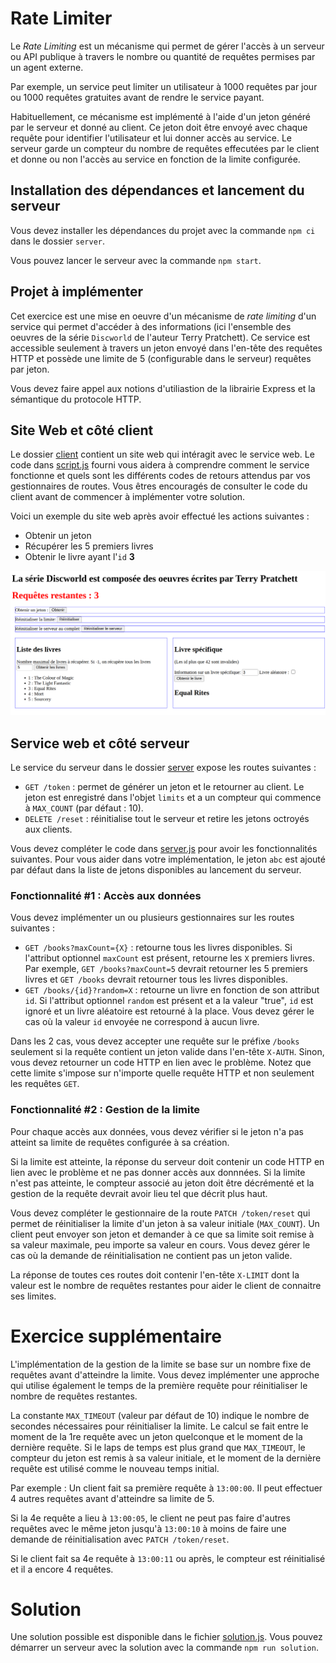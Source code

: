 # Rate Limiter

Le _Rate Limiting_ est un mécanisme qui permet de gérer l'accès à un serveur ou API publique à travers le nombre ou quantité de requêtes permises par un agent externe.

Par exemple, un service peut limiter un utilisateur à 1000 requêtes par jour ou 1000 requêtes gratuites avant de rendre le service payant. 

Habituellement, ce mécanisme est implémenté à l'aide d'un jeton généré par le serveur et donné au client. Ce jeton doit être envoyé avec chaque requête pour identifier l'utilisateur et lui donner accès au service. Le serveur garde un compteur du nombre de requêtes effecutées par le client et donne ou non l'accès au service en fonction de la limite configurée.

## Installation des dépendances et lancement du serveur

Vous devez installer les dépendances du projet avec la commande `npm ci` dans le dossier `server`.

Vous pouvez lancer le serveur avec la commande `npm start`.

## Projet à implémenter

Cet exercice est une mise en oeuvre d'un mécanisme de _rate limiting_ d'un service qui permet d'accéder à des informations (ici l'ensemble des oeuvres de la série `Discworld` de l'auteur Terry Pratchett). Ce service est accessible seulement à travers un jeton envoyé dans l'en-tête des requêtes HTTP et possède une limite de 5 (configurable dans le serveur) requêtes par jeton. 

Vous devez faire appel aux notions d'utiliastion de la librairie Express et la sémantique du protocole HTTP.


## Site Web et côté client

Le dossier [client](./client/) contient un site web qui intéragit avec le service web. Le code dans [script.js](./client/script.js) fourni vous aidera à comprendre comment le service fonctionne et quels sont les différents codes de retours attendus par vos gestionnaires de routes. Vous êtres encouragés de consulter le code du client avant de commencer à implémenter votre solution.

Voici un exemple du site web après avoir effectué les actions suivantes :
- Obtenir un jeton
- Récupérer les 5 premiers livres
- Obtenir le livre ayant l'`id` **3**

![](example.png)

## Service web et côté serveur

Le service du serveur dans le dossier [server](./server) expose les routes suivantes :
- `GET /token` : permet de générer un jeton et le retourner au client. Le jeton est enregistré dans l'objet `limits` et a un compteur qui commence à `MAX_COUNT` (par défaut : 10).
- `DELETE /reset` : réinitialise tout le serveur et retire les jetons octroyés aux clients.

Vous devez compléter le code dans [server.js](./server/server.js) pour avoir les fonctionnalités suivantes. Pour vous aider dans votre implémentation, le jeton `abc` est ajouté par défaut dans la liste de jetons disponibles au lancement du serveur.

### Fonctionnalité #1 : Accès aux données

Vous devez implémenter un ou plusieurs gestionnaires sur les routes suivantes :

- `GET /books?maxCount={X}` : retourne tous les livres disponibles. Si l'attribut optionnel `maxCount` est présent, retourne les `X` premiers livres. Par exemple, `GET /books?maxCount=5` devrait retourner les 5 premiers livres et `GET /books` devrait retourner tous les livres disponibles.
- `GET /books/{id}?random=X` : retourne un livre en fonction de son attribut `id`. Si l'attribut optionnel `random` est présent et a la valeur "true", `id` est ignoré et un livre aléatoire est retourné à la place. Vous devez gérer le cas où la valeur `id` envoyée ne correspond à aucun livre.

Dans les 2 cas, vous devez accepter une requête sur le préfixe `/books` seulement si la requête contient un jeton valide dans l'en-tête `X-AUTH`. Sinon, vous devez retourner un code HTTP en lien avec le problème. Notez que cette limite s'impose sur n'importe quelle requête HTTP et non seulement les requêtes `GET`.

### Fonctionnalité #2 : Gestion de la limite

Pour chaque accès aux données, vous devez vérifier si le jeton n'a pas atteint sa limite de requêtes configurée à sa création. 

Si la limite est atteinte, la réponse du serveur doit contenir un code HTTP en lien avec le problème et ne pas donner accès aux donnnées. Si la limite n'est pas atteinte, le compteur associé au jeton doit être décrémenté et la gestion de la requête devrait avoir lieu tel que décrit plus haut.

Vous devez compléter le gestionnaire de la route `PATCH /token/reset` qui permet de réinitialiser la limite d'un jeton à sa valeur initiale (`MAX_COUNT`). Un client peut envoyer son jeton et demander à ce que sa limite soit remise à sa valeur maximale, peu importe sa valeur en cours. Vous devez gérer le cas où la demande de réinitialisation ne contient pas un jeton valide.

La réponse de toutes ces routes doit contenir l'en-tête `X-LIMIT` dont la valeur est le nombre de requêtes restantes pour aider le client de connaitre ses limites.

# Exercice supplémentaire

L'implémentation de la gestion de la limite se base sur un nombre fixe de requêtes avant d'atteindre la limite. Vous devez implémenter une approche qui utilise également le temps de la première requête pour réinitialiser le nombre de requêtes restantes.

La constante `MAX_TIMEOUT` (valeur par défaut de 10) indique le nombre de secondes nécessaires pour réinitialiser la limite. Le calcul se fait entre le moment de la 1re requête avec un jeton quelconque et le moment de la dernière requête. Si le laps de temps est plus grand que `MAX_TIMEOUT`, le compteur du jeton est remis à sa valeur initiale, et le moment de la dernière requête est utilisé comme le nouveau temps initial.

Par exemple : 
Un client fait sa première requête à `13:00:00`. Il peut effectuer 4 autres requêtes avant d'atteindre sa limite de 5. 

Si la 4e requête a lieu à `13:00:05`, le client ne peut pas faire d'autres requêtes avec le même jeton jusqu'à `13:00:10` à moins de faire une demande de réinitialisation avec `PATCH /token/reset`. 


Si le client fait sa 4e requête à `13:00:11` ou après, le compteur est réinitialisé et il a encore 4 requêtes.

# Solution

Une solution possible est disponible dans le fichier [solution.js](./server/solution.js). Vous pouvez démarrer un serveur avec la solution avec la commande `npm run solution`.